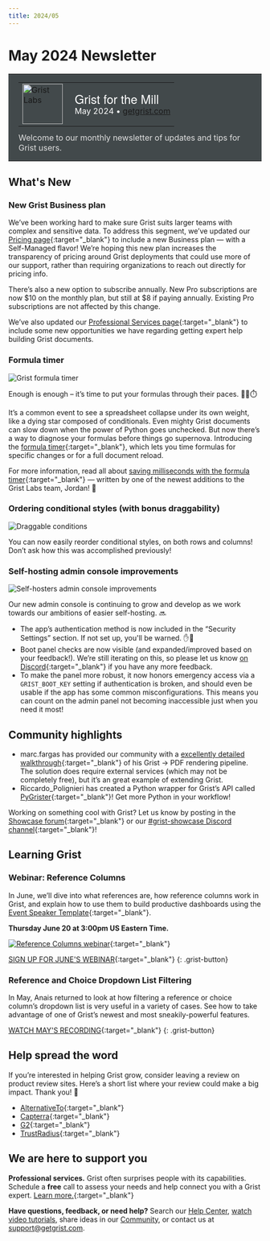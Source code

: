 ```yaml
---
title: 2024/05
---
```


# May 2024 Newsletter

<style>
  /* restore some poorly overridden defaults */
  .newsletter-header .table {
    background-color: initial;
    border: initial;
  }
  .newsletter-header .table > tbody > tr > td {
    padding: initial;
    border: initial;
    vertical-align: initial;
  }
  .newsletter-header img.header-img {
    padding: initial;
    max-width: initial;
    display: initial;
    padding: initial;
    line-height: initial;
    background-color: initial;
    border: initial;
    border-radius: initial;
    margin: initial;
  }

  /* copy newsletter styles, with a prefix for sufficient specificity */
  .newsletter-header .header {
    border: none;
    padding: 0;
    margin: 0;
  }
  .newsletter-header table > tbody > tr > td.header-image {
    width: 80px;
    padding-right: 16px;
  }
  .newsletter-header table > tbody > tr > td.header-text {
    background-color: #42494B;
    padding: 16px 20px;
  }
  .newsletter-header table.header-top {
    border: none;
    padding: 0;
    margin: 0;
    width: 100%;
  }
  .header-title {
    font-family: Helvetica Neue, Helvetica, Arial, sans-serif;
    font-size: 24px;
    line-height: 28px;
    color: #FFFFFF;
  }
  .header-month {
    color: #FFFFFF;
  }
  .header-welcome {
    margin-top: 12px;
    color: #FFFFFF;
  }
  .newsletter-summary {
    background-color: #e3fff5;
    margin: 0;
    padding: 10px;
  }
  .newsletter-summary-header {
    text-align: center;
    padding-bottom: 10px;
    border-bottom: 1px solid lightgrey;
  }
  .newsletter-summary ul {
    padding-left: 20px;
  }
  .newsletter-summary li {
    margin-bottom: 10px;
  }
  .newsletter-summary li p {
    margin: 0px
  }
</style>
<div class="newsletter-header">
<table class="header" cellpadding="0" cellspacing="0" border="0"><tr>
  <td class="header-text">
    <table class="header-top"><tr>
      <td class="header-image">
        <a href="https://www.getgrist.com">
          <img class="header-img" src="/images/newsletters/grist-labs.png" width="80" height="80" alt="Grist Labs" border="0">
        </a>
      </td>
      <td class="header-top-text">
        <div class="header-title">Grist for the Mill</div>
        <div class="header-month">May 2024
          &#8226; <a href="https://www.getgrist.com/">getgrist.com</a></div>
      </td>
    </tr></table>
    <div class="header-welcome" style="color: #e0e0e0;">
      Welcome to our monthly newsletter of updates and tips for Grist users.
    </div>
  </td>
</tr></table>
</div>

## What's New

### New Grist Business plan

We’ve been working hard to make sure Grist suits larger teams with complex and sensitive data. To address this segment, we’ve updated our [Pricing page](https://www.getgrist.com/pricing/){:target="\_blank"} to include a new Business plan — with a Self-Managed flavor! We’re hoping this new plan increases the transparency of pricing around Grist deployments that could use more of our support, rather than requiring organizations to reach out directly for pricing info.

There’s also a new option to subscribe annually. New Pro subscriptions are now $10 on the monthly plan, but still at $8 if paying annually. Existing Pro subscriptions are not affected by this change.

We’ve also updated our [Professional Services page](https://www.getgrist.com/professional-services/){:target="\_blank"} to include some new opportunities we have regarding getting expert help building Grist documents.

### Formula timer

![Grist formula timer](../images/newsletters/2024-05/formula-timer.gif)

Enough is enough – it’s time to put your formulas through their paces. 🏃‍♀️⏱️

It’s a common event to see a spreadsheet collapse under its own weight, like a dying star composed of conditionals. Even mighty Grist documents can slow down when the power of Python goes unchecked. But now there’s a way to diagnose your formulas before things go supernova. Introducing the [formula timer](https://support.getgrist.com/formula-timer/){:target="\_blank"}, which lets you time formulas for specific changes or for a full document reload.

For more information, read all about [saving milliseconds with the formula timer](https://www.getgrist.com/blog/optimizing-formulas-with-grists-new-formula-timer/){:target="\_blank"} — written by one of the newest additions to the Grist Labs team, Jordan! 👋

### Ordering conditional styles (with bonus draggability)

![Draggable conditions](../images/newsletters/2024-05/draggable-conditions.gif)

You can now easily reorder conditional styles, on both rows and columns! Don’t ask how this was accomplished previously!

### Self-hosting admin console improvements

![Self-hosters admin console improvements](../images/newsletters/2024-05/admin-console.gif)

Our new admin console is continuing to grow and develop as we work towards our ambitions of easier self-hosting. 🔜

* The app’s authentication method is now included in the “Security Settings” section. If not set up, you'll be warned. ✋🤨
* Boot panel checks are now visible (and expanded/improved based on your feedback!). We’re still iterating on this, so please let us know [on Discord](https://discord.com/invite/MYKpYQ3fbP){:target="\_blank"} if you have any more feedback.
* To make the panel more robust, it now honors emergency access via a `GRIST_BOOT_KEY` setting if authentication is broken, and should even be usable if the app has some common misconfigurations. This means you can count on the admin panel not becoming inaccessible just when you need it most!

## Community highlights

* marc.fargas has provided our community with a [excellently detailed walkthrough](https://community.getgrist.com/t/pdf-rendering-with-apitemplate-io-pipedream/4984){:target="\_blank"} of his Grist → PDF rendering pipeline. The solution does require external services (which may not be completely free), but it’s an great example of extending Grist.
* Riccardo_Polignieri has created a Python wrapper for Grist’s API called [PyGrister](https://community.getgrist.com/t/pygrister-a-python-client-for-the-grist-api/5015){:target="\_blank"}! Get more Python in your workflow!

Working on something cool with Grist? Let us know by posting in the [Showcase forum](https://community.getgrist.com/c/showcase/8){:target="\_blank"} or our [#grist-showcase Discord channel](https://discord.gg/MYKpYQ3fbP){:target="\_blank"}!

## Learning Grist

### Webinar: Reference Columns

In June, we’ll dive into what references are, how reference columns work in Grist, and explain how to use them to build productive dashboards using the [Event Speaker Template](https://templates.getgrist.com/iCJe3aXg7Ha4/Event-Speakers){:target="\_blank"}.

**Thursday June 20 at 3:00pm US Eastern Time.**

[![Reference Columns webinar](../images/newsletters/2024-05/06.20.24%20OG%20Image.png)](https://www.getgrist.com/webinars/reference-columns/?utm_source=support-newsletter&utm_medium=internal&utm_campaign=build-webinar&utm_term=june-2024){:target="\_blank"}

[SIGN UP FOR JUNE'S WEBINAR](https://www.getgrist.com/webinars/reference-columns/?utm_source=support-newsletter&utm_medium=internal&utm_campaign=build-webinar&utm_term=june-2024){:target="\_blank"}
{: .grist-button}

### Reference and Choice Dropdown List Filtering

In May, Anais returned to look at how filtering a reference or choice column’s dropdown list is very useful in a variety of cases. See how to take advantage of one of Grist’s newest and most sneakily-powerful features.

[WATCH MAY'S RECORDING](https://www.getgrist.com/webinars/reference-filtering-grist-webinar/){:target="\_blank"}
{: .grist-button}

## Help spread the word
If you’re interested in helping Grist grow, consider leaving a review on product review sites. Here’s a short list where your review could make a big impact. Thank you! 🙏

* [AlternativeTo](https://alternativeto.net/software/grist/about/){:target="\_blank"}
* [Capterra](https://www.capterra.com/p/232821/Grist/){:target="\_blank"}
* [G2](https://www.g2.com/products/grist){:target="\_blank"}
* [TrustRadius](https://www.trustradius.com/products/grist/){:target="\_blank"}

## We are here to support you

**Professional services.** Grist often surprises people with its capabilities. Schedule a **free** call to assess your needs and help connect you with a Grist expert. [Learn more.](https://www.getgrist.com/professional-services/){:target="\_blank"}

**Have questions, feedback, or need help?** Search our [Help Center](../index.md), [watch video
tutorials](https://www.youtube.com/channel/UCx0ioQrrC-bIrkmZ7ZULr0g/playlists), share ideas in our
[Community](https://community.getgrist.com), or contact us at <support@getgrist.com>.
